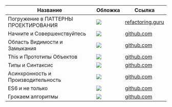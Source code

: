 | Название                             | Обложка                                                                                                   | Ссылка                                                                                                                                                                                                                                                                                                                                      |
|--------------------------------------|-----------------------------------------------------------------------------------------------------------|---------------------------------------------------------------------------------------------------------------------------------------------------------------------------------------------------------------------------------------------------------------------------------------------------------------------------------------------|
| Погружение в ПАТТЕРНЫ ПРОЕКТИРОВАНИЯ | ![](https://refactoring.guru/images/patterns/book/web-cover-ru-2x.png)                                    | [refactoring.guru](https://refactoring.guru/ru/design-patterns/book)                                                                                                                                                                                                                                                                        |
| Начните и Совершенствуйтесь          | ![](https://github.com/azat-io/you-dont-know-js-ru/raw/master/up%20%26%20going/cover.jpg)                 | [github.com](https://github.com/azat-io/you-dont-know-js-ru/blob/master/up%20%26%20going/README.md#%D0%92%D1%8B-%D0%BD%D0%B5-%D0%B7%D0%BD%D0%B0%D0%B5%D1%82%D0%B5-js-%D0%9D%D0%B0%D1%87%D0%BD%D0%B8%D1%82%D0%B5-%D0%B8-%D0%A1%D0%BE%D0%B2%D0%B5%D1%80%D1%88%D0%B5%D0%BD%D1%81%D1%82%D0%B2%D1%83%D0%B9%D1%82%D0%B5%D1%81%D1%8C)              |
| Область Видимости и Замыкания        | ![](https://github.com/azat-io/you-dont-know-js-ru/raw/master/scope%20%26%20closures/cover.jpg)           | [github.com](https://github.com/azat-io/you-dont-know-js-ru/blob/master/scope%20%26%20closures/README.md#%D0%92%D1%8B-%D0%BD%D0%B5-%D0%B7%D0%BD%D0%B0%D0%B5%D1%82%D0%B5-js-%D0%9E%D0%B1%D0%BB%D0%B0%D1%81%D1%82%D1%8C-%D0%B2%D0%B8%D0%B4%D0%B8%D0%BC%D0%BE%D1%81%D1%82%D0%B8-%D0%B8-%D0%B7%D0%B0%D0%BC%D1%8B%D0%BA%D0%B0%D0%BD%D0%B8%D1%8F) |
| This и Прототипы Объектов            | ![](https://github.com/azat-io/you-dont-know-js-ru/raw/master/this%20%26%20object%20prototypes/cover.jpg) | [github.com](https://github.com/azat-io/you-dont-know-js-ru/blob/master/this%20%26%20object%20prototypes/README.md#you-dont-know-js-this--object-prototypes)                                                                                                                                                                                |
| Типы и Синтаксис                     | ![](https://github.com/azat-io/you-dont-know-js-ru/raw/master/types%20%26%20grammar/cover.jpg)            | [github.com](https://github.com/azat-io/you-dont-know-js-ru/blob/master/types%20%26%20grammar/README.md#you-dont-know-js-types--grammar)                                                                                                                                                                                                    |
| Асинхронность и Производительность   | ![](https://github.com/azat-io/you-dont-know-js-ru/raw/master/async%20%26%20performance/cover.jpg)        | [github.com](https://github.com/azat-io/you-dont-know-js-ru/blob/master/async%20%26%20performance/README.md#you-dont-know-js-async--performance)                                                                                                                                                                                            |
| ES6 и не только                      | ![](https://github.com/azat-io/you-dont-know-js-ru/raw/master/es6%20%26%20beyond/cover.jpg)               | [github.com](https://github.com/azat-io/you-dont-know-js-ru/blob/master/es6%20%26%20beyond/README.md#you-dont-know-js-es6--beyond)                                                                                                                                                                                                          |
| Грокаем алгоритмы                    | ![](https://img-gorod.ru/25/763/2576389_detail.jpg)                                                       | [github.com](https://www.ozon.ru/product/grokaem-algoritmy-illyustrirovannoe-posobie-dlya-programmistov-i-lyubopytstvuyushchih-211433683)                                                                                                                                                                                                   |

